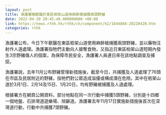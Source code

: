 ```yaml
---
layout: post
title: 漁護署稱獸醫於東區栢架山道用麻醉槍捕獲兩頭野豬
date: 2022-04-20 20:45:48.000000000 +08:00
link: https://news.rthk.hk/rthk/ch/component/k2/1644884-20220420.htm
categories: rthk
---
```


漁護署公布，今日下午獸醫在東區栢架山道使用麻醉槍捕獲兩頭野豬，並以藥物注射作人道處理。漁護署指牠們主動向人搶奪食物，又指近日東區柏架山道短期內發生3宗野豬傷人的個案，為保障市民安全，漁護署人員連日來在該地點調查及捕捉。

漁護署說，去年11月公布野豬管理新措施後，截至今日，共捕獲及人道處理了76頭在市區及民居附近的野豬，指牠們對公眾造成滋擾或構成潛在危險。其中在栢架山道於3月1日、2月14及15日、1月20日，均有野豬被捕獲及人道處理。

根據署方在網頁公開資料，部分地點在同一次行動中捕獲5頭野豬，分別是十四鄉一個地盤、石排灣道遊樂場、旭龢道。漁護署去年11月17日實施新措施後首次在深灣道行動，行動中共捕獲7頭野豬。
